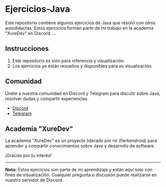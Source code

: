# Ejercicios-Java

Este repositorio contiene algunos ejercicios de Java que resolví con otros autodidactas. Estos ejercicios forman parte de mi trabajo en la academia "XureDev" en Discord.
 ...

## Instrucciones

1. Este repositorio es solo para referencia y visualización.
2. Los ejercicios ya están resueltos y disponibles para su visualización.

## Comunidad

Únete a nuestra comunidad en Discord y Telegram para discutir sobre Java, resolver dudas y compartir experiencias.

- [Discord](https://discord.gg/XRH2Wy6N5b)
- [Telegram](https://t.me/+eAs_QeGHP-owM2Y5)

## Academia "XureDev"

La academia "XureDev" es un proyecto liderado por mí (flerkendroid) para aprender y compartir conocimientos sobre Java y desarrollo de software.

¡Gracias por tu interés!

---

**Nota:** Estos ejercicios son parte de mi aprendizaje y están aquí solo con fines de visualización. Cualquier pregunta o discusión puede realizarse en nuestro servidor de Discord.

